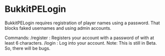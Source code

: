# BukkitPELogin
BukkitPELogin requires registration of player names using a password. That blocks faked usernames and using admin accounts.

Commands:
/register <password>: Registers your account with a password of with at least 6 characters.
/login <password>: Log into your account.
Note: This is still in Beta. So, there will be bugs.
